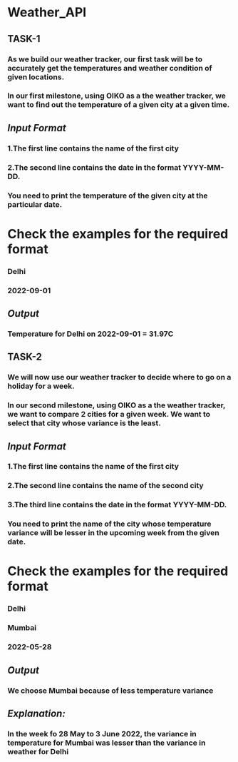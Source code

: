# Weather_API
## TASK-1
### As we build our weather tracker, our first task will be to accurately get the temperatures and weather condition of given locations.

### In our first milestone, using OIKO as a the weather tracker, we want to find out the temperature of a given city at a given time.

## *Input Format*
###  1.The first line contains the name of the first city
###  2.The second line contains the date in the format YYYY-MM-DD.
### You need to print the temperature of the given city at the particular date.

# Check the examples for the required format

### Delhi
### 2022-09-01

## *Output*
### Temperature for Delhi on 2022-09-01 = 31.97C

## TASK-2
  
### We will now use our weather tracker to decide where to go on a holiday for a week.

### In our second milestone, using OIKO as a the weather tracker, we want to compare 2 cities for a given week. We want to select that city whose variance is the least.

## *Input Format*
###  1.The first line contains the name of the first city
###  2.The second line contains the name of the second city
###  3.The third line contains the date in the format YYYY-MM-DD.
### You need to print the name of the city whose temperature variance will be lesser in the upcoming week from the given date.

# Check the examples for the required format

### Delhi
### Mumbai
### 2022-05-28

## *Output*
### We choose Mumbai because of less temperature variance

## *Explanation:*
### In the week fo 28 May to 3 June 2022, the variance in temperature for Mumbai was lesser than the variance in weather for Delhi
